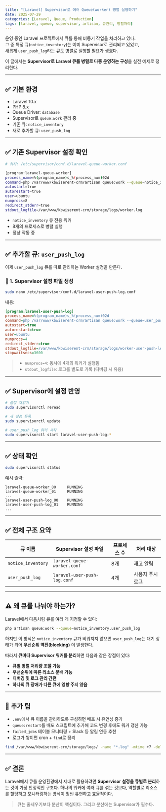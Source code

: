 ```yaml
---
title: "[Laravel] Supervisor로 여러 Queue(worker) 병렬 실행하기"
date: 2025-07-29
categories: [Laravel, Queue, Production]
tags: [laravel, queue, supervisor, artisan, 큐관리, 병렬처리]
---
```


운영 중인 Laravel 프로젝트에서 큐를 통해 비동기 작업을 처리하고 있다.  
그 중 특정 큐(`notice_inventory`)는 이미 Supervisor로 관리되고 있었고,  
새롭게 `user_push_log`라는 큐도 병렬로 실행할 필요가 생겼다.

이 글에서는 **Supervisor로 Laravel 큐를 병렬로 다중 운영하는 구성**을 실전 예제로 정리한다.

---

## ✅ 기본 환경

- Laravel 10.x
- PHP 8.x
- Queue Driver: `database`
- Supervisor로 `queue:work` 관리 중
- 기존 큐: `notice_inventory`
- 새로 추가할 큐: `user_push_log`

---

## ✅ 기존 Supervisor 설정 확인

```bash
# 위치: /etc/supervisor/conf.d/laravel-queue-worker.conf

[program:laravel-queue-worker]
process_name=%(program_name)s_%(process_num)02d
command=php /var/www/kbwiserent-crm/artisan queue:work --queue=notice_inventory --sleep=3 --tries=3
autostart=true
autorestart=true
user=ubuntu
numprocs=8
redirect_stderr=true
stdout_logfile=/var/www/kbwiserent-crm/storage/logs/worker.log
````

* `notice_inventory` 큐 전용 워커
* 8개의 프로세스로 병렬 실행
* 정상 작동 중

---

## ✅ 추가할 큐: `user_push_log`

이제 `user_push_log` 큐를 따로 관리하는 Worker 설정을 만든다.

### 📄 1. Supervisor 설정 파일 생성

```bash
sudo nano /etc/supervisor/conf.d/laravel-user-push-log.conf
```

내용:

```ini
[program:laravel-user-push-log]
process_name=%(program_name)s_%(process_num)02d
command=php /var/www/kbwiserent-crm/artisan queue:work --queue=user_push_log --sleep=3 --tries=3
autostart=true
autorestart=true
user=ubuntu
numprocs=4
redirect_stderr=true
stdout_logfile=/var/www/kbwiserent-crm/storage/logs/worker-user-push-log.log
stopwaitsecs=3600
```

> * `numprocs=4`: 동시에 4개의 워커가 실행됨
> * `stdout_logfile`: 로그를 별도로 기록 (디버깅 시 유용)

---

## ✅ Supervisor에 설정 반영

```bash
# 설정 재읽기
sudo supervisorctl reread

# 새 설정 등록
sudo supervisorctl update

# user_push_log 워커 시작
sudo supervisorctl start laravel-user-push-log:*
```

---

## ✅ 상태 확인

```bash
sudo supervisorctl status
```

예시 출력:

```
laravel-queue-worker_00     RUNNING
laravel-queue-worker_01     RUNNING
...
laravel-user-push-log_00    RUNNING
laravel-user-push-log_01    RUNNING
...
```

---

## ✅ 전체 구조 요약

| 큐 이름               | Supervisor 설정 파일             | 프로세스 수 | 처리 대상     |
| ------------------ | ---------------------------- | ------ | --------- |
| `notice_inventory` | `laravel-queue-worker.conf`  | 8개     | 재고 알림     |
| `user_push_log`    | `laravel-user-push-log.conf` | 4개     | 사용자 푸시 로그 |

---

## ⚠️ 왜 큐를 나눠야 하는가?

Laravel에서 다음처럼 큐를 여러 개 지정할 수 있다:

```bash
php artisan queue:work --queue=notice_inventory,user_push_log
```

하지만 이 방식은 `notice_inventory` 큐가 비워지지 않으면 `user_push_log`는 대기 상태가 되어 **우선순위 역전(blocking)** 이 발생한다.

따라서 **큐마다 Supervisor 워커를 분리**하면 다음과 같은 장점이 있다:

* **큐별 병렬 처리량 조절 가능**
* **우선순위에 따른 리소스 분배 가능**
* **디버깅 및 로그 관리 간편**
* **하나의 큐 장애가 다른 큐에 영향 주지 않음**

---

## 🧼 추가 팁

* `.env`에서 큐 이름을 관리하도록 구성하면 배포 시 유연성 증가
* `queue:restart`를 배포 스크립트에 추가해 코드 변경 후에도 워커 갱신 가능
* `failed_jobs` 테이블 모니터링 + Slack 등 알림 연동 추천
* 로그가 쌓이면 cron + `find`로 정리

```bash
find /var/www/kbwiserent-crm/storage/logs/ -name "*.log" -mtime +7 -delete
```

---

## ✅ 결론

Laravel에서 큐를 운영환경에서 제대로 활용하려면 **Supervisor 설정을 큐별로 분리**하는 것이 가장 안정적인 구조다.
하나의 워커에 여러 큐를 섞는 것보다, 역할별로 리소스를 할당하고 모니터링하는 방식이 훨씬 유연하고 효율적이다.

> 큐는 줄세우기보다 분산이 핵심이다. 그리고 분산에는 Supervisor가 필수다.
